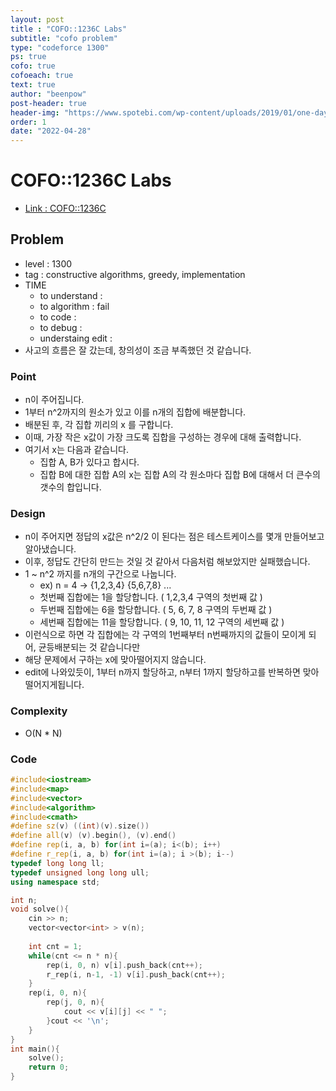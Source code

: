 ```yaml
---
layout: post
title : "COFO::1236C Labs"
subtitle: "cofo problem"
type: "codeforce 1300"
ps: true
cofo: true
cofoeach: true
text: true
author: "beenpow"
post-header: true
header-img: "https://www.spotebi.com/wp-content/uploads/2019/01/one-day-day-one-workout-motivation-spotebi.jpg"
order: 1
date: "2022-04-28"
---
```

# COFO::1236C Labs
- [Link : COFO::1236C](https://codeforces.com/problemset/problem/1236/C)


## Problem 

- level : 1300
- tag : constructive algorithms, greedy, implementation
- TIME
  - to understand    : 
  - to algorithm     : fail
  - to code          :
  - to debug         :
  - understaing edit : 
- 사고의 흐름은 잘 갔는데, 창의성이 조금 부족했던 것 같습니다.

### Point
- n이 주어집니다.
- 1부터 n^2까지의 원소가 있고 이를 n개의 집합에 배분합니다.
- 배분된 후, 각 집합 끼리의 x 를 구합니다.
- 이때, 가장 작은 x값이 가장 크도록 집합을 구성하는 경우에 대해 출력합니다.
- 여기서 x는 다음과 같습니다.
  - 집합 A, B가 있다고 합시다.
  - 집합 B에 대한 집합 A의 x는 집합 A의 각 원소마다 집합 B에 대해서 더 큰수의 갯수의 합입니다.

### Design
- n이 주어지면 정답의 x값은 n^2/2 이 된다는 점은 테스트케이스를 몇개 만들어보고 알아냈습니다.
- 이후, 정답도 간단히 만드는 것일 것 같아서 다음처럼 해보았지만 실패했습니다.
- 1 ~ n^2 까지를 n개의 구간으로 나눕니다.
  - ex) n = 4 -> {1,2,3,4} {5,6,7,8} ...
  - 첫번째 집합에는 1을 할당합니다. ( 1,2,3,4 구역의 첫번째 값 )
  - 두번째 집합에는 6을 할당합니다. ( 5, 6, 7, 8 구역의 두번째 값 )
  - 세번째 집합에는 11을 할당합니다. ( 9, 10, 11, 12 구역의 세번째 값 )
- 이런식으로 하면 각 집합에는 각 구역의 1번째부터 n번째까지의 값들이 모이게 되어, 균등배분되는 것 같습니다만
- 해당 문제에서 구하는 x에 맞아떨어지지 않습니다.
- edit에 나와있듯이, 1부터 n까지 할당하고, n부터 1까지 할당하고를 반복하면 맞아떨어지게됩니다.

### Complexity
- O(N * N)

### Code

```cpp
#include<iostream>
#include<map>
#include<vector>
#include<algorithm>
#include<cmath>
#define sz(v) ((int)(v).size())
#define all(v) (v).begin(), (v).end()
#define rep(i, a, b) for(int i=(a); i<(b); i++)
#define r_rep(i, a, b) for(int i=(a); i >(b); i--)
typedef long long ll;
typedef unsigned long long ull;
using namespace std;

int n;
void solve(){
    cin >> n;
    vector<vector<int> > v(n);
    
    int cnt = 1;
    while(cnt <= n * n){
        rep(i, 0, n) v[i].push_back(cnt++);
        r_rep(i, n-1, -1) v[i].push_back(cnt++);
    }
    rep(i, 0, n){
        rep(j, 0, n){
            cout << v[i][j] << " ";
        }cout << '\n';
    }
}
int main(){
    solve();
    return 0;
}
```
